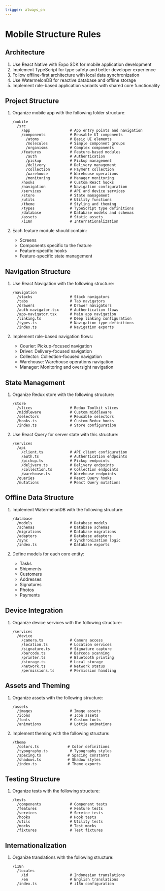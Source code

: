 ```yaml
---
trigger: always_on
---
```


# Mobile Structure Rules

## Architecture

1. Use React Native with Expo SDK for mobile application development
2. Implement TypeScript for type safety and better developer experience
3. Follow offline-first architecture with local data synchronization
4. Use WatermelonDB for reactive database and offline storage
5. Implement role-based application variants with shared core functionality

## Project Structure

1. Organize mobile app with the following folder structure:
   ```
   /mobile
     /src
       /app                  # App entry points and navigation
       /components           # Reusable UI components
         /atoms              # Basic UI elements
         /molecules          # Simple component groups
         /organisms          # Complex components
       /features             # Feature-based modules
         /auth               # Authentication
         /pickup             # Pickup management
         /delivery           # Delivery management
         /collection         # Payment collection
         /warehouse          # Warehouse operations
         /monitoring         # Manager monitoring
       /hooks                # Custom React hooks
       /navigation           # Navigation configuration
       /services             # API and device services
       /store                # State management
       /utils                # Utility functions
       /theme                # Styling and theming
       /types                # TypeScript type definitions
       /database             # Database models and schemas
       /assets               # Static assets
       /i18n                 # Internationalization
   ```

2. Each feature module should contain:
   - Screens
   - Components specific to the feature
   - Feature-specific hooks
   - Feature-specific state management

## Navigation Structure

1. Use React Navigation with the following structure:
   ```
   /navigation
     /stacks                 # Stack navigators
     /tabs                   # Tab navigators
     /drawers                # Drawer navigators
     /auth-navigator.tsx     # Authentication flows
     /app-navigator.tsx      # Main app navigation
     /linking.ts             # Deep linking configuration
     /types.ts               # Navigation type definitions
     /index.ts               # Navigation exports
   ```

2. Implement role-based navigation flows:
   - Courier: Pickup-focused navigation
   - Driver: Delivery-focused navigation
   - Collector: Collection-focused navigation
   - Warehouse: Warehouse operations navigation
   - Manager: Monitoring and oversight navigation

## State Management

1. Organize Redux store with the following structure:
   ```
   /store
     /slices                 # Redux Toolkit slices
     /middleware             # Custom middleware
     /selectors              # Reusable selectors
     /hooks.ts               # Custom Redux hooks
     /index.ts               # Store configuration
   ```

2. Use React Query for server state with this structure:
   ```
   /services
     /api
       /client.ts            # API client configuration
       /auth.ts              # Authentication endpoints
       /pickup.ts            # Pickup endpoints
       /delivery.ts          # Delivery endpoints
       /collection.ts        # Collection endpoints
       /warehouse.ts         # Warehouse endpoints
     /queries                # React Query hooks
     /mutations              # React Query mutations
   ```

## Offline Data Structure

1. Implement WatermelonDB with the following structure:
   ```
   /database
     /models                 # Database models
     /schemas                # Database schemas
     /migrations             # Database migrations
     /adapters               # Database adapters
     /sync                   # Synchronization logic
     /index.ts               # Database exports
   ```

2. Define models for each core entity:
   - Tasks
   - Shipments
   - Customers
   - Addresses
   - Signatures
   - Photos
   - Payments

## Device Integration

1. Organize device services with the following structure:
   ```
   /services
     /device
       /camera.ts            # Camera access
       /location.ts          # Location services
       /signature.ts         # Signature capture
       /barcode.ts           # Barcode scanning
       /printer.ts           # Bluetooth printing
       /storage.ts           # Local storage
       /network.ts           # Network status
       /permissions.ts       # Permission handling
   ```

## Assets and Theming

1. Organize assets with the following structure:
   ```
   /assets
     /images                 # Image assets
     /icons                  # Icon assets
     /fonts                  # Custom fonts
     /animations             # Lottie animations
   ```

2. Implement theming with the following structure:
   ```
   /theme
     /colors.ts             # Color definitions
     /typography.ts          # Typography styles
     /spacing.ts            # Spacing constants
     /shadows.ts            # Shadow styles
     /index.ts              # Theme exports
   ```

## Testing Structure

1. Organize tests with the following structure:
   ```
   /tests
     /components             # Component tests
     /features               # Feature tests
     /services               # Service tests
     /hooks                  # Hook tests
     /utils                  # Utility tests
     /mocks                  # Test mocks
     /fixtures               # Test fixtures
   ```

## Internationalization

1. Organize translations with the following structure:
   ```
   /i18n
     /locales
       /id                   # Indonesian translations
       /en                   # English translations
     /index.ts               # i18n configuration
   ```